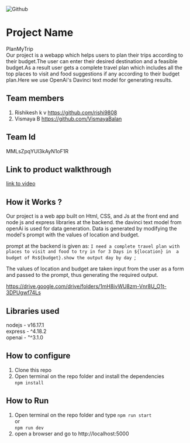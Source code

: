 ![Github](https://user-images.githubusercontent.com/64391274/211215734-bbc57b92-9a71-496d-873e-3eedc7523916.png)


# Project Name
 PlanMyTrip <br />
 Our project is a webapp which helps users to plan their trips according to their budget.The user can enter their desired destination and a feasible budget.As a result user gets a complete travel plan which includes all the top places to visit and food suggestions if any according to their budget plan.Here we use OpenAi's Davinci text model for generating results.

## Team members
1. Rishikesh k v     https://github.com/rishi9808
2. Vismaya B         https://github.com/VismayaBalan
## Team Id
MMLsZpqYUl3kAyN1oF1R
## Link to product walkthrough
[link to video](https://drive.google.com/drive/folders/1mH8ivWU8zm-Vnr8U_O1t-3DPUgwf74Ls )
## How it Works ?
Our project is a web app built on Html, CSS, and Js at the front end and node js and express libraries at the backend. the davinci text model from openAi is used for data generation. Data is generated by modifying the model's prompt with the values of location and budget.

prompt at the backend is given as: 
   `I need a complete travel plan with places to visit and food to try in for 3 Days in ${location} in  a budget of Rs${budget}.show the output day by day `;

The values of location and budget are taken input from the user as a form and passed to the prompt, thus generating the required output.

https://drive.google.com/drive/folders/1mH8ivWU8zm-Vnr8U_O1t-3DPUgwf74Ls 

## Libraries used
nodejs - v16.17.1 <br />
express - ^4.18.2 <br />
openai - "^3.1.0 

## How to configure
1. Clone this repo <br /> 
2. Open terminal on the repo folder and install the dependencies  <br /> 
`npm install`
## How to Run
1. Open terminal on the repo folder and type
`npm run start` <br />
or <br />
`npm run dev` <br />
2. open a browser and go to http://localhost:5000
<br />

